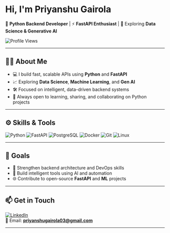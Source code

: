 #  Hi, I'm Priyanshu Gairola

🔧 **Python Backend Developer** | ⚡ **FastAPI Enthusiast** | 🧠 Exploring **Data Science & Generative AI**

![Profile Views](https://komarev.com/ghpvc/?username=priyanshugairola&color=blue)

---

## 🧑‍💻 About Me

- 💻 I build fast, scalable APIs using **Python** and **FastAPI**
- 📈 Exploring **Data Science**, **Machine Learning**, and **Gen AI**
- 🛠️ Focused on intelligent, data-driven backend systems
- 🤝 Always open to learning, sharing, and collaborating on Python projects

---

## ⚙️ Skills & Tools

![Python](https://img.shields.io/badge/Python-3776AB?style=flat&logo=python&logoColor=white)
![FastAPI](https://img.shields.io/badge/FastAPI-009688?style=flat&logo=fastapi&logoColor=white)
![PostgreSQL](https://img.shields.io/badge/PostgreSQL-336791?style=flat&logo=postgresql&logoColor=white)
![Docker](https://img.shields.io/badge/Docker-2496ED?style=flat&logo=docker&logoColor=white)
![Git](https://img.shields.io/badge/Git-F05032?style=flat&logo=git&logoColor=white)
![Linux](https://img.shields.io/badge/Linux-FCC624?style=flat&logo=linux&logoColor=black)

---

## 🚀 Goals

- 🧱 Strengthen backend architecture and DevOps skills
- 🤖 Build intelligent tools using AI and automation
- 🌐 Contribute to open-source **FastAPI** and **ML** projects

---

## 📫 Get in Touch

[![LinkedIn](https://img.shields.io/badge/LinkedIn-0077B5?style=flat&logo=linkedin&logoColor=white)](https://linkedin.com/in/priyanshu-gairola-profile)  
📧 Email: **priyanshugairola03@gmail.com**

---


